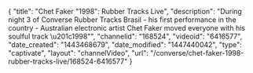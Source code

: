 {
    "title": "Chet Faker \"1998\": Rubber Tracks Live",
    "description": "During night 3 of Converse Rubber Tracks Brasil - his first performance in the country - Australian electronic artist Chet Faker moved everyone with his soulful track \u201c1998\"",
    "channelid": "168524",
    "videoid": "6416577",
    "date_created": "1443468679",
    "date_modified": "1447440042",
    "type": "captivate",
    "layout": "channelVideo",
    "url": "\/converse\/chet-faker-1998-rubber-tracks-live\/168524-6416577"
}